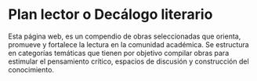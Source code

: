 # Plan lector o Decálogo literario
Esta página web, es un compendio de obras seleccionadas que orienta, promueve y fortalece la lectura en la comunidad académica. Se estructura en categorías temáticas que tienen por objetivo compilar obras para estimular el pensamiento crítico, espacios de discusión y construcción del conocimiento.
